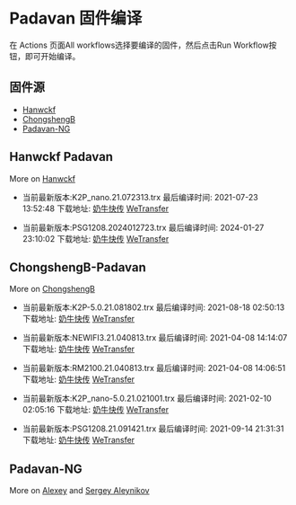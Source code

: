 # Padavan 固件编译
在 Actions 页面All workflows选择要编译的固件，然后点击Run Workflow按钮，即可开始编译。
## 固件源

- [Hanwckf](#Hanwckf-Padavan)
- [ChongshengB](#ChongshengB-Padavan)
- [Padavan-NG](#Padavan-NG)

## Hanwckf Padavan
More on [Hanwckf](https://github.com/hanwckf/rt-n56u/)

* 当前最新版本:K2P_nano.21.072313.trx  最后编译时间: 2021-07-23 13:52:48  下载地址: [奶牛快传](https://cowtransfer.com/s/061c5117923846)  [WeTransfer](https://we.tl/t-XOpfhNjubM)

* 当前最新版本:PSG1208.2024012723.trx  最后编译时间: 2024-01-27 23:10:02  下载地址: [奶牛快传]()  [WeTransfer]()


















## ChongshengB-Padavan
More on [ChongshengB](https://github.com/chongshengB/rt-n56u)



* 当前最新版本:K2P-5.0.21.081802.trx  最后编译时间: 2021-08-18 02:50:13  下载地址: [奶牛快传](https://cowtransfer.com/s/b9aeec828d8f41)  [WeTransfer](https://we.tl/t-fxmZFq8k0s)

* 当前最新版本:NEWIFI3.21.040813.trx  最后编译时间: 2021-04-08 14:14:07  下载地址: [奶牛快传](https://cowtransfer.com/s/96ca91da82394e)  [WeTransfer](https://we.tl/t-XAMY1LqIoH)

* 当前最新版本:RM2100.21.040813.trx  最后编译时间: 2021-04-08 14:06:51  下载地址: [奶牛快传](https://cowtransfer.com/s/dbe90275064643)  [WeTransfer](https://we.tl/t-77BXNIqKpJ)

* 当前最新版本:K2P_nano-5.0.21.021001.trx  最后编译时间: 2021-02-10 02:05:16  下载地址: [奶牛快传](https://cowtransfer.com/s/e9d11b47439048)  [WeTransfer](https://we.tl/t-LVAcqgYTaI)

* 当前最新版本:PSG1208.21.091421.trx  最后编译时间: 2021-09-14 21:31:31  下载地址: [奶牛快传](https://cowtransfer.com/s/5e95771654134e)  [WeTransfer](https://we.tl/t-0NA1HHY1Po)













## Padavan-NG
More on [Alexey](https://gitlab.com/dm38/padavan-ng) and [Sergey Aleynikov](https://github.com/dur-randir/padavan-ng)
